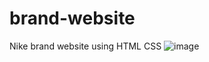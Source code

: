 # brand-website

Nike brand website using HTML CSS
![image](https://user-images.githubusercontent.com/95397012/147283614-884c53a1-3c48-4130-b5e5-66bc322613de.png)
